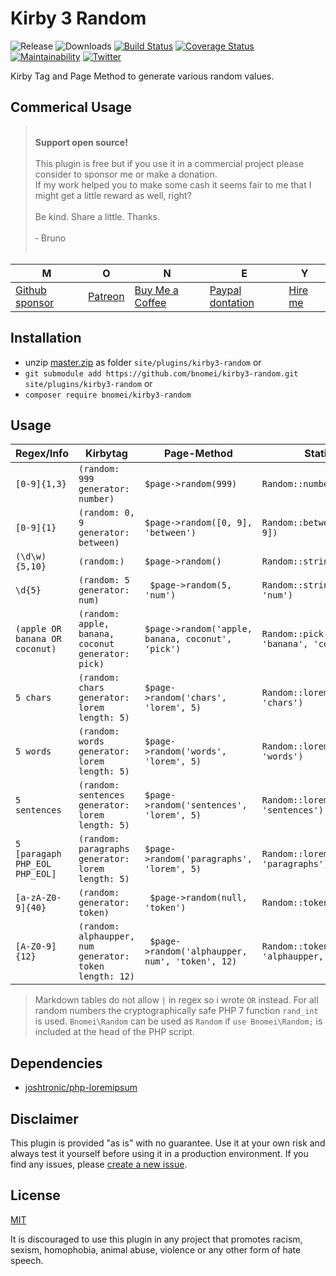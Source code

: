 # Kirby 3 Random

![Release](https://flat.badgen.net/packagist/v/bnomei/kirby3-random?color=ae81ff)
![Downloads](https://flat.badgen.net/packagist/dt/bnomei/kirby3-random?color=272822)
[![Build Status](https://flat.badgen.net/travis/bnomei/kirby3-random)](https://travis-ci.com/bnomei/kirby3-random)
[![Coverage Status](https://flat.badgen.net/coveralls/c/github/bnomei/kirby3-random)](https://coveralls.io/github/bnomei/kirby3-random) 
[![Maintainability](https://flat.badgen.net/codeclimate/maintainability/bnomei/kirby3-random)](https://codeclimate.com/github/bnomei/kirby3-random) 
[![Twitter](https://flat.badgen.net/badge/twitter/bnomei?color=66d9ef)](https://twitter.com/bnomei)


Kirby Tag and Page Method to generate various random values.

## Commerical Usage

> <br>
> <b>Support open source!</b><br><br>
> This plugin is free but if you use it in a commercial project please consider to sponsor me or make a donation.<br>
> If my work helped you to make some cash it seems fair to me that I might get a little reward as well, right?<br><br>
> Be kind. Share a little. Thanks.<br><br>
> &dash; Bruno<br>
> &nbsp; 

| M | O | N | E | Y |
|---|----|---|---|---|
| [Github sponsor](https://github.com/sponsors/bnomei) | [Patreon](https://patreon.com/bnomei) | [Buy Me a Coffee](https://buymeacoff.ee/bnomei) | [Paypal dontation](https://www.paypal.me/bnomei/15) | [Hire me](mailto:b@bnomei.com?subject=Kirby) |

## Installation

- unzip [master.zip](https://github.com/bnomei/kirby3-random/archive/master.zip) as folder `site/plugins/kirby3-random` or
- `git submodule add https://github.com/bnomei/kirby3-random.git site/plugins/kirby3-random` or
- `composer require bnomei/kirby3-random`

## Usage

| Regex/Info | Kirbytag | Page-Method | Static |
|-------|----------|-------------|--------|
| `[0-9]{1,3}` | `(random: 999 generator: number)` | `$page->random(999)` | `Random::number(0, 999)` |
| `[0-9]{1}` | `(random: 0, 9 generator: between)` | `$page->random([0, 9], 'between')` | `Random::between([0, 9])` |
| `(\d\w){5,10}` | `(random:)` | `$page->random()` | `Random::string()` |
| `\d{5}` | `(random: 5 generator: num)` | ` $page->random(5, 'num')` | `Random::string(5, 'num')` |
| `(apple OR banana OR coconut)` | `(random: apple, banana, coconut generator: pick)` | `$page->random('apple, banana, coconut', 'pick')` | `Random::pick(['apple', 'banana', 'coconut'])` |
| `5 chars` | `(random: chars generator: lorem length: 5)` | `$page->random('chars', 'lorem', 5)` | `Random::lorem(5, 'chars')` |
| `5 words` | `(random: words generator: lorem length: 5)` | `$page->random('words', 'lorem', 5)` | `Random::lorem(5, 'words')` |
| `5 sentences` | `(random: sentences generator: lorem length: 5)` | `$page->random('sentences', 'lorem', 5)` | `Random::lorem(5, 'sentences')` |
| `5 [paragaph PHP_EOL PHP_EOL]` | `(random: paragraphs generator: lorem length: 5)` | `$page->random('paragraphs', 'lorem', 5)` | `Random::lorem(5, 'paragraphs')` |
| `[a-zA-Z0-9]{40}` | `(random: generator: token)` | ` $page->random(null, 'token')` | `Random::token()` |
| `[A-Z0-9]{12}` | `(random: alphaupper, num generator: token length: 12)` | ` $page->random('alphaupper, num', 'token', 12)` | `Random::token(12, 'alphaupper, num')` |

> Markdown tables do not allow `|` in regex so i wrote ` OR ` instead.
> For all random numbers the cryptographically safe PHP 7 function `rand_int` is used. `Bnomei\Random` can be used as `Random` if `use Bnomei\Random;` is included at the head of the PHP script.

## Dependencies

- [joshtronic/php-loremipsum](https://github.com/joshtronic/php-loremipsum)

## Disclaimer

This plugin is provided "as is" with no guarantee. Use it at your own risk and always test it yourself before using it in a production environment. If you find any issues, please [create a new issue](https://github.com/bnomei/kirby3-random/issues/new).

## License

[MIT](https://opensource.org/licenses/MIT)

It is discouraged to use this plugin in any project that promotes racism, sexism, homophobia, animal abuse, violence or any other form of hate speech.
